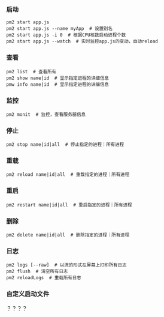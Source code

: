 ### 启动
```
pm2 start app.js
pm2 start app.js --name myApp  # 设置别名
pm2 start app.js -i 0  # 根据CPU核数启动进程个数
pm2 start app.js --watch  # 实时监控app.js的变动，自动reload
```

### 查看
```
pm2 list  # 查看所有
pm2 show name|id  # 显示指定进程的详细信息
pmw info name|id  # 显示指定进程的详细信息
```

### 监控
`pm2 monit  # 监控，查看服务器信息`

### 停止
`pm2 stop name|id|all  # 停止指定的进程｜所有进程`

### 重载
`pm2 reload name|id|all  # 重载指定的进程｜所有进程`

### 重启
`pm2 restart name|id|all  # 重启指定的进程｜所有进程`

### 删除
`pm2 delete name|id|all  # 删除指定的进程｜所有进程`

### 日志
```
pm2 logs [--raw]  # 以流的形式在屏幕上打印所有日志
pm2 flush  # 清空所有日志
pm2 reloadLogs  # 重载所有日志
```

### 自定义启动文件
？？？？
